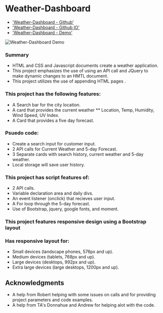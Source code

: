 # Weather-Dashboard

-   ['Weather-Dashboard - Github'](https://github.com/djpdim/weatherboard)
-   ['Weather-Dashboard - Github IO'](https://djpdim.github.io/weatherboard/)
-   ['Weather-Dashboard - Demo'](https://drive.google.com/file/d/1IgSpgTaBI-lPN9FueCuxPmojhnxIcEmK/view)

![Weather-Dashboard Demo](assets/demo/Weatherboard.gif)

### Summary

-   HTML and CSS and Javascript documents create a weather application.
-   This project emphasizes the use of using an API call and JQuery to make dynamic changes to an HMTL document.
-   This project utilizes the use of appending HTML pages .

### This project has the following features:

-   A Search bar for the city location.
-   A card that provides the current weather
    \*\* Location, Temp, Humidity, Wind Speed, UV Index.
-   A Card that provides a five day forecast.

### Psuedo code:

-   Create a search input for customer input.
-   2 API calls for Current Weather and 5-day Forecast.
-   3 Separate cards with search history, current weather and 5-day weather.
-   Local storage will save user history.

### This project has script features of:

-   2 API calls.
-   Variable declaration area and daily divs.
-   An event listener (onclick) that recieves user input.
-   A For loop through the 5-day forecast.
-   Use of Bootstrap, jquery, google fonts, and moment.

### This project features responsive design using a Bootstrap layout

### Has responsive layout for:

-   Small devices (landscape phones, 576px and up).
-   Medium devices (tablets, 768px and up).
-   Large devices (desktops, 992px and up).
-   Extra large devices (large desktops, 1200px and up).

## Acknowledgments

-   A help from Robert helping with some issues on calls and for providing project parameters and code examples.
-   A help from TA's Donnahue and Andrew for helping alot with the code.
